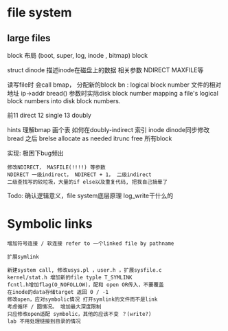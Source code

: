 # file system

## large files


block  布局 (boot, super, log, inode , bitmap) block

struct dinode 描述inode在磁盘上的数据 相关参数 NDIRECT MAXFILE等

读写file时 会call bmap， 分配新的block
    bn : logical block number 文件的相对地址
    ip->addr bread() 参数时实际disk block number
    mapping a file's logical block numbers into disk block numbers.

前11 direct 12 single 13 doubly

hints
    理解bmap  画个表
    如何在doubly-indirect 索引
    inode dinode同步修改
    bread 之后 brelse
    allocate as needed
    itrunc free 所有block


实现:
    极困下bug频出

    修改NDIRECT， MASFILE(!!!!) 等参数
    NDIRECT 一级indirect， NDIRECT + 1， 二级indirect
    二级查找写的较垃圾，大量的if else以及重复代码, 把我自己搞晕了

Todo:
    确认逻辑意义，file system底层原理
    log_write干什么的


# Symbolic links
    增加符号连接 / 软连接 refer to 一个linked file by pathname

    扩展symlink

    新建system call, 修改usys.pl ，user.h ，扩展sysfile.c
    kernel/stat.h 增加新的file typle T_SYMLINK
    fcntl.h增加flag(O_NOFOLLOW)，配和 open OR传入，不要覆盖
    在inode的data存储target 返回 0 / -1
    修改open，应对symbolic情况 打开symlink的文件而不是link
    考虑循环 / 圈情况。 增加最大深度限制
    只应修改open适配 symbolic，其他的应该不变 ？(write?)
    lab 不用处理链接到目录的情况







